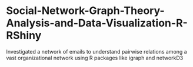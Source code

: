 # Social-Network-Graph-Theory-Analysis-and-Data-Visualization-R-RShiny
Investigated a network of emails to understand pairwise relations among a vast organizational network using R packages like igraph and networkD3
